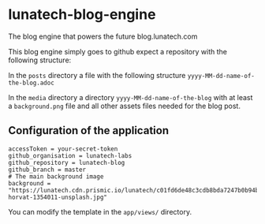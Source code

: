 # lunatech-blog-engine
The blog engine that powers the future blog.lunatech.com

This blog engine simply goes to github expect a repository with the following structure: 

In the `posts` directory a file with the following structure `yyyy-MM-dd-name-of-the-blog.adoc`

In the `media` directory a directory `yyyy-MM-dd-name-of-the-blog` with at least a `background.png` file and all other assets files needed for the blog post.

## Configuration of the application
```
accessToken = your-secret-token
github_organisation = lunatech-labs
github_repository = lunatech-blog
github_branch = master
# The main background image
background = "https://lunatech.cdn.prismic.io/lunatech/c01fd6de48c3cdb8bda7247b0b94b84b14f3a488_kevin-horvat-1354011-unsplash.jpg"
```

You can modify the template in the `app/views/` directory.
